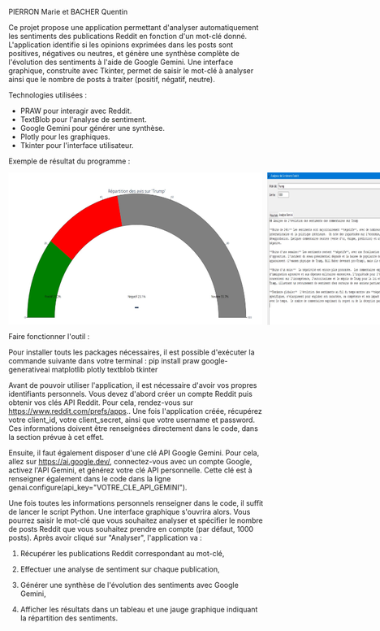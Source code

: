 PIERRON Marie et BACHER Quentin

Ce projet propose une application permettant d'analyser automatiquement les sentiments des publications Reddit en fonction d'un mot-clé donné. L'application identifie si les opinions exprimées dans les posts sont positives, négatives ou neutres, et génère une synthèse complète de l'évolution des sentiments à l'aide de Google Gemini. Une interface graphique, construite avec Tkinter, permet de saisir le mot-clé à analyser ainsi que le nombre de posts à traiter (positif, négatif, neutre).

Technologies utilisées : 
- PRAW pour interagir avec Reddit.
- TextBlob pour l'analyse de sentiment.
- Google Gemini pour générer une synthèse.
- Plotly pour les graphiques.
- Tkinter pour l'interface utilisateur.

Exemple de résultat du programme : 

<div style="display: flex; gap: 10px;">
  <img src="images/2.jpg" alt="Résultat 1" width="500" height="300"/>
  <img src="images/3.jpg" alt="Résultat 2" width="500" height="300"/>
</div>


Faire fonctionner l'outil : 

Pour installer touts les packages nécessaires, il est possible d'exécuter la commande suivante dans votre terminal :
pip install praw google-generativeai matplotlib plotly textblob tkinter

Avant de pouvoir utiliser l'application, il est nécessaire d'avoir vos propres identifiants personnels. Vous devez d'abord créer un compte Reddit puis obtenir vos clés API Reddit. Pour cela, rendez-vous sur https://www.reddit.com/prefs/apps.. Une fois l'application créée, récupérez votre client_id, votre client_secret, ainsi que votre username et password. Ces informations doivent être renseignées directement dans le code, dans la section prévue à cet effet.

Ensuite, il faut également disposer d'une clé API Google Gemini. Pour cela, allez sur https://ai.google.dev/, connectez-vous avec un compte Google, activez l'API Gemini, et générez votre clé API personnelle. Cette clé est à renseigner également dans le code dans la ligne genai.configure(api_key="VOTRE_CLE_API_GEMINI").

Une fois toutes les informations personnels renseigner dans le code, il suffit de lancer le script Python. Une interface graphique s'ouvrira alors. Vous pourrez saisir le mot-clé que vous souhaitez analyser et spécifier le nombre de posts Reddit que vous souhaitez prendre en compte (par défaut, 1000 posts). Après avoir cliqué sur "Analyser", l'application va :

1. Récupérer les publications Reddit correspondant au mot-clé,

2. Effectuer une analyse de sentiment sur chaque publication,

3. Générer une synthèse de l'évolution des sentiments avec Google Gemini,

4. Afficher les résultats dans un tableau et une jauge graphique indiquant la répartition des sentiments.
